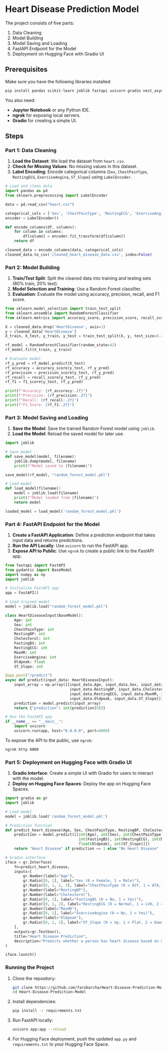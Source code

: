 # Heart Disease Prediction Model

The project consists of five parts:
1. Data Cleaning
2. Model Building
3. Model Saving and Loading
4. FastAPI Endpoint for the Model
5. Deployment on Hugging Face with Gradio UI

## Prerequisites

Make sure you have the following libraries installed:
```bash
pip install pandas scikit-learn joblib fastapi uvicorn gradio nest_asyncio pyngrok
```

You also need:
- **Jupyter Notebook** or any Python IDE.
- **ngrok** for exposing local servers.
- **Gradio** for creating a simple UI.

## Steps

### Part 1: Data Cleaning

1. **Load the Dataset**: We load the dataset from `heart.csv`.
2. **Check for Missing Values**: No missing values in this dataset.
3. **Label Encoding**: Encode categorical columns (`Sex`, `ChestPainType`, `RestingECG`, `ExerciseAngina`, `ST_Slope`) using `LabelEncoder`.

```python
# Load and clean data
import pandas as pd
from sklearn.preprocessing import LabelEncoder

data = pd.read_csv("heart.csv")

categorical_cols = ['Sex', 'ChestPainType', 'RestingECG', 'ExerciseAngina', 'ST_Slope']
encoder = LabelEncoder()

def encode_columns(df, columns):
    for column in columns:
        df[column] = encoder.fit_transform(df[column])
    return df

cleaned_data = encode_columns(data, categorical_cols)
cleaned_data.to_csv('cleaned_heart_disease_data.csv', index=False)
```

### Part 2: Model Building

1. **Train/Test Split**: Split the cleaned data into training and testing sets (80% train, 20% test).
2. **Model Selection and Training**: Use a Random Forest classifier.
3. **Evaluation**: Evaluate the model using accuracy, precision, recall, and F1 score.

```python
from sklearn.model_selection import train_test_split
from sklearn.ensemble import RandomForestClassifier
from sklearn.metrics import accuracy_score, precision_score, recall_score, f1_score

X = cleaned_data.drop('HeartDisease', axis=1)
y = cleaned_data['HeartDisease']
X_train, X_test, y_train, y_test = train_test_split(X, y, test_size=0.2, random_state=42)

rf_model = RandomForestClassifier(random_state=42)
rf_model.fit(X_train, y_train)

# Evaluate model
rf_y_pred = rf_model.predict(X_test)
rf_accuracy = accuracy_score(y_test, rf_y_pred)
rf_precision = precision_score(y_test, rf_y_pred)
rf_recall = recall_score(y_test, rf_y_pred)
rf_f1 = f1_score(y_test, rf_y_pred)

print(f"Accuracy: {rf_accuracy:.2f}")
print(f"Precision: {rf_precision:.2f}")
print(f"Recall: {rf_recall:.2f}")
print(f"F1 Score: {rf_f1:.2f}")
```

### Part 3: Model Saving and Loading

1. **Save the Model**: Save the trained Random Forest model using `joblib`.
2. **Load the Model**: Reload the saved model for later use.

```python
import joblib

# Save model
def save_model(model, filename):
    joblib.dump(model, filename)
    print(f"Model saved to {filename}")

save_model(rf_model, "random_forest_model.pkl")

# Load model
def load_model(filename):
    model = joblib.load(filename)
    print(f"Model loaded from {filename}")
    return model

loaded_model = load_model('random_forest_model.pkl')
```

### Part 4: FastAPI Endpoint for the Model

1. **Create a FastAPI Application**: Define a prediction endpoint that takes input data and returns predictions.
2. **Run the API Locally**: Use `uvicorn` to run the FastAPI app.
3. **Expose API to Public**: Use `ngrok` to create a public link to the FastAPI app.

```python
from fastapi import FastAPI
from pydantic import BaseModel
import numpy as np
import joblib

# Initialize FastAPI app
app = FastAPI()

# Load trained model
model = joblib.load("random_forest_model.pkl")

class HeartDiseaseInput(BaseModel):
    Age: int
    Sex: int
    ChestPainType: int
    RestingBP: int
    Cholesterol: int
    FastingBS: int
    RestingECG: int
    MaxHR: int
    ExerciseAngina: int
    Oldpeak: float
    ST_Slope: int

@app.post("/predict")
async def predict(input_data: HeartDiseaseInput):
    input_array = np.array([[input_data.Age, input_data.Sex, input_data.ChestPainType,
                             input_data.RestingBP, input_data.Cholesterol, input_data.FastingBS,
                             input_data.RestingECG, input_data.MaxHR, input_data.ExerciseAngina,
                             input_data.Oldpeak, input_data.ST_Slope]])
    prediction = model.predict(input_array)
    return {"prediction": int(prediction[0])}

# Run the FastAPI app
if __name__ == "__main__":
    import uvicorn
    uvicorn.run(app, host="0.0.0.0", port=8000)
```

To expose the API to the public, use `ngrok`:
```bash
ngrok http 8000
```

### Part 5: Deployment on Hugging Face with Gradio UI

1. **Gradio Interface**: Create a simple UI with Gradio for users to interact with the model.
2. **Deploy on Hugging Face Spaces**: Deploy the app on Hugging Face Spaces.

```python
import gradio as gr
import joblib

# Load model
model = joblib.load('random_forest_model.pkl')

# Prediction function
def predict_heart_disease(Age, Sex, ChestPainType, RestingBP, Cholesterol, FastingBS, RestingECG, MaxHR, ExerciseAngina, Oldpeak, ST_Slope):
    prediction = model.predict([[int(Age), int(Sex), int(ChestPainType), int(RestingBP), int(Cholesterol), 
                                 int(FastingBS), int(RestingECG), int(MaxHR), int(ExerciseAngina), 
                                 float(Oldpeak), int(ST_Slope)]])
    return "Heart Disease" if prediction == 1 else "No Heart Disease"

# Gradio interface
iface = gr.Interface(
    fn=predict_heart_disease, 
    inputs=[
        gr.Number(label="Age"),
        gr.Radio([0, 1], label="Sex (0 = Female, 1 = Male)"),
        gr.Radio([0, 1, 2, 3], label="ChestPainType (0 = ASY, 1 = ATA, 2 = NAP, 3 = TA)"),
        gr.Number(label="RestingBP"),
        gr.Number(label="Cholesterol"),
        gr.Radio([0, 1], label="FastingBS (0 = No, 1 = Yes)"),
        gr.Radio([0, 1, 2], label="RestingECG (0 = Normal, 1 = LVH, 2 = ST)"),
        gr.Number(label="MaxHR"),
        gr.Radio([0, 1], label="ExerciseAngina (0 = No, 1 = Yes)"),
        gr.Number(label="Oldpeak"),
        gr.Radio([0, 1, 2], label="ST_Slope (0 = Up, 1 = Flat, 2 = Down)")
    ],
    outputs=gr.Textbox(),
    title="Heart Disease Prediction",
    description="Predicts whether a person has heart disease based on medical data."
)

iface.launch()
```

### Running the Project

1. Clone the repository:
   ```bash
   git clone https://github.com/farobarcha/Heart-Disease-Prediction-Model.git
   cd Heart-Disease-Prediction-Model
   ```

2. Install dependencies:
   ```bash
   pip install -r requirements.txt
   ```

3. Run FastAPI locally:
   ```bash
   uvicorn app:app --reload
   ```

4. For Hugging Face deployment, push the updated `app.py` and `requirements.txt` to your Hugging Face Space.